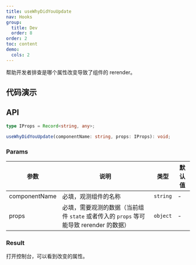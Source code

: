 ```yaml
---
title: useWhyDidYouUpdate
nav: Hooks
group:
  title: Dev
  order: 8
order: 2
toc: content
demo:
  cols: 2
---
```


帮助开发者排查是哪个属性改变导致了组件的 rerender。

## 代码演示

<code src="./demo/demo1.tsx"></code>

## API

```typescript
type IProps = Record<string, any>;

useWhyDidYouUpdate(componentName: string, props: IProps): void;
```

### Params

| 参数          | 说明                                                                                   | 类型     | 默认值 |
| ------------- | -------------------------------------------------------------------------------------- | -------- | ------ |
| componentName | 必填，观测组件的名称                                                                   | `string` | -      |
| props         | 必填，需要观测的数据（当前组件 `state` 或者传入的 `props` 等可能导致 rerender 的数据） | `object` | -      |

### Result

打开控制台，可以看到改变的属性。
